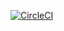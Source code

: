 [![CircleCI](https://dl.circleci.com/status-badge/img/circleci/89jz64E9QW9LRordcuwSmt/7ZnssApWybiGSfFYdLCpyE/tree/main.svg?style=svg)](https://dl.circleci.com/status-badge/redirect/circleci/89jz64E9QW9LRordcuwSmt/7ZnssApWybiGSfFYdLCpyE/tree/main)
